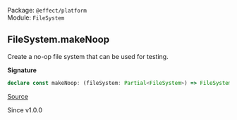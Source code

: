 Package: `@effect/platform`<br />
Module: `FileSystem`<br />

## FileSystem.makeNoop

Create a no-op file system that can be used for testing.

**Signature**

```ts
declare const makeNoop: (fileSystem: Partial<FileSystem>) => FileSystem
```

[Source](https://github.com/Effect-TS/effect/tree/main/packages/platform/src/FileSystem.ts#L472)

Since v1.0.0